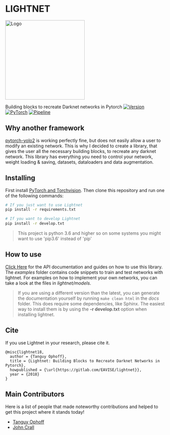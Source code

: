 LIGHTNET
========
<img src="docs/.static/lightnet.png" alt="Logo" width="250" height="250">

Building blocks to recreate Darknet networks in Pytorch
[![Version][version-badge]][documentation-url]
[![PyTorch][pytorch-badge]][pytorch-url]
[![Pipeline][pipeline-badge]][pipeline-badge]



## Why another framework
[pytorch-yolo2](https://github.com/marvis/pytorch-yolo2) is working perfectly fine, but does not easily allow a user to modify an existing network.
This is why I decided to create a library, that gives the user all the necessary building blocks, to recreate any darknet network.
This library has everything you need to control your network, weight loading & saving, datasets, dataloaders and data augmentation.

## Installing
First install [PyTorch and Torchvision](http://pytorch.org/).
Then clone this repository and run one of the following commands:
```bash
# If you just want to use Lightnet
pip install -r requirements.txt

# If you want to develop Lightnet
pip install -r develop.txt
```
> This project is python 3.6 and higher so on some systems you might want to use 'pip3.6' instead of 'pip'

## How to use
[Click Here](https://eavise.gitlab.io/lightnet) for the API documentation and guides on how to use this library.
The _examples_ folder contains code snippets to train and test networks with lightnet. For examples on how to implement your own networks, you can take a look at the files in _lightnet/models_.
>If you are using a different version than the latest,
>you can generate the documentation yourself by running `make clean html` in the _docs_ folder.
>This does require some dependencies, like Sphinx.
>The easiest way to install them is by using the __-r develop.txt__ option when installing lightnet.

## Cite
If you use Lightnet in your research, please cite it.
```
@misc{lightnet18,
  author = {Tanguy Ophoff},
  title = {Lightnet: Building Blocks to Recreate Darknet Networks in Pytorch},
  howpublished = {\url{https://gitlab.com/EAVISE/lightnet}},
  year = {2018}
}
```

## Main Contributors
Here is a list of people that made noteworthy contributions and helped to get this project where it stands today!
  - [Tanguy Ophoff](https://gitlab.com/0phoff)
  - [John Crall](https://gitlab.com/Erotemic)


[version-badge]: https://img.shields.io/badge/version-0.4.0-blue.svg
[pytorch-badge]: https://img.shields.io/badge/PyTorch-0.4.1-F05732.svg
[pytorch-url]: https://pytorch.org
[pipeline-badge]: https://gitlab.com/EAVISE/lightnet/badges/master/pipeline.svg
[documentation-url]: https://eavise.gitlab.io/lightnet
